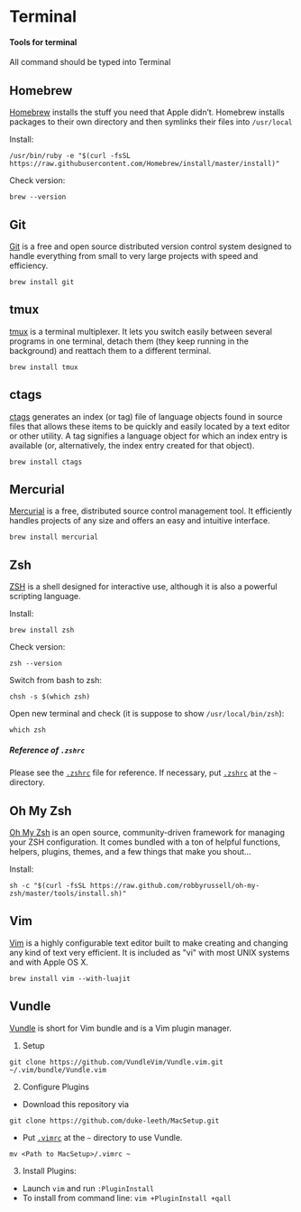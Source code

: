 # Terminal
#### Tools for terminal

All command should be typed into Terminal

## Homebrew
[Homebrew](https://brew.sh/) installs the stuff you need that Apple didn’t. Homebrew installs packages to their own directory and then symlinks their files into `/usr/local`

Install:
```
/usr/bin/ruby -e "$(curl -fsSL https://raw.githubusercontent.com/Homebrew/install/master/install)"
```

Check version:
```
brew --version
```



## Git
[Git](https://git-scm.com/) is a free and open source distributed version control system designed to handle everything from small to very large projects with speed and efficiency.
```
brew install git
```



## tmux
[tmux](https://github.com/tmux/tmux/wiki) is a terminal multiplexer. It lets you switch easily between several programs in one terminal, detach them (they keep running in the background) and reattach them to a different terminal.
```
brew install tmux
```



## ctags
[ctags](http://ctags.sourceforge.net/) generates an index (or tag) file of language objects found in source files that allows these items to be quickly and easily located by a text editor or other utility. A tag signifies a language object for which an index entry is available (or, alternatively, the index entry created for that object).
```
brew install ctags
```



## Mercurial
[Mercurial](https://www.mercurial-scm.org/) is a free, distributed source control management tool. It efficiently handles projects of any size and offers an easy and intuitive interface.
```
brew install mercurial
```



## Zsh
[ZSH](http://www.zsh.org/) is a shell designed for interactive use, although it is also a powerful scripting language.

Install:
```
brew install zsh
```

Check version:
```
zsh --version
```

Switch from bash to zsh:
```
chsh -s $(which zsh)
```

Open new terminal and check (it is suppose to show `/usr/local/bin/zsh`):
```
which zsh
```

##### Reference of `.zshrc`
Please see the [`.zshrc`](.zshrc) file for reference.
If necessary, put [`.zshrc`](.zshrc) at the `~` directory.


## Oh My Zsh
[Oh My Zsh](http://ohmyz.sh/) is an open source, community-driven framework for managing your ZSH configuration. It comes bundled with a ton of helpful functions, helpers, plugins, themes, and a few things that make you shout...

Install:
```
sh -c "$(curl -fsSL https://raw.github.com/robbyrussell/oh-my-zsh/master/tools/install.sh)"
```



## Vim
[Vim](http://www.vim.org/) is a highly configurable text editor built to make creating and changing any kind of text very efficient. It is included as "vi" with most UNIX systems and with Apple OS X.
```
brew install vim --with-luajit
```



## Vundle
[Vundle](https://github.com/VundleVim/Vundle.vim) is short for Vim bundle and is a Vim plugin manager.
1. Setup
```
git clone https://github.com/VundleVim/Vundle.vim.git ~/.vim/bundle/Vundle.vim
```

2. Configure Plugins
* Download this repository via
```
git clone https://github.com/duke-leeth/MacSetup.git
```

* Put [`.vimrc`](.vimrc) at the `~` directory to use Vundle.
```
mv <Path to MacSetup>/.vimrc ~
```

3. Install Plugins:
* Launch `vim` and run `:PluginInstall`
* To install from command line: `vim +PluginInstall +qall`
